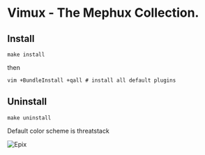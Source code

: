 # Vimux - The Mephux Collection.

## Install

  `make install`

  then

  `vim +BundleInstall +qall # install all default plugins`

## Uninstall

  `make uninstall`

Default color scheme is threatstack

![Epix](https://github.com/mephux/vimux/raw/master/vimux.png)
